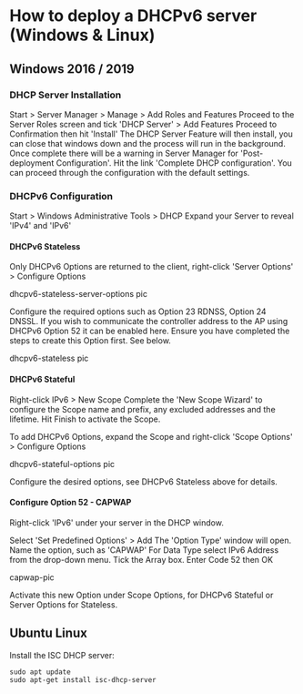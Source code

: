 # How to deploy a DHCPv6 server (Windows & Linux)

## Windows 2016 / 2019

### DHCP Server Installation

Start > Server Manager > Manage > Add Roles and Features
Proceed to the Server Roles screen and tick 'DHCP Server' > Add Features
Proceed to Confirmation then hit 'Install'
The DHCP Server Feature will then install, you can close that windows down and the process will run in the background.
Once complete there will be a warning in Server Manager for 'Post-deployment Configuration'. Hit the link 'Complete DHCP configuration'. You can proceed through the configuration with the default settings.

### DHCPv6 Configuration

Start > Windows Administrative Tools > DHCP
Expand your Server to reveal 'IPv4' and 'IPv6'


#### DHCPv6 Stateless 

Only DHCPv6 Options are returned to the client, right-click 'Server Options' > Configure Options

dhcpv6-stateless-server-options pic

Configure the required options such as Option 23 RDNSS, Option 24 DNSSL. If you wish to communicate the controller address to the AP using DHCPv6 Option 52 it can be enabled here. Ensure you have completed the steps to create this Option first. See below.

dhcpv6-stateless pic

#### DHCPv6 Stateful

Right-click IPv6 > New Scope
Complete the 'New Scope Wizard' to configure the Scope name and prefix, any excluded addresses and the lifetime.
Hit Finish to activate the Scope.

To add DHCPv6 Options, expand the Scope and right-click 'Scope Options' > Configure Options

dhcpv6-stateful-options pic

Configure the desired options, see DHCPv6 Stateless above for details.

#### Configure Option 52 - CAPWAP

Right-click 'IPv6' under your server in the DHCP window.

Select 'Set Predefined Options' > Add
The 'Option Type' window will open.
Name the option, such as 'CAPWAP'
For Data Type select IPv6 Address from the drop-down menu.
Tick the Array box.
Enter Code 52 then OK

capwap-pic

Activate this new Option under Scope Options, for DHCPv6 Stateful or Server Options for Stateless.

## Ubuntu Linux

Install the ISC DHCP server:

```
sudo apt update
sudo apt-get install isc-dhcp-server
```
 